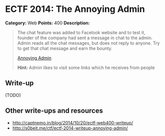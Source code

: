 # ECTF 2014: The Annoying Admin

**Category:** Web
**Points:** 400
**Description:**

> The chat feature was added to Facelook website and to test it, founder of the company had sent a message in chat to the admin. Admin reads all the chat messages, but does not reply to anyone. Try to get that chat message and earn the bounty.
>
> [Annoying Admin](http://212.71.235.214:4050/)
>
> **Hint:** Admin likes to visit some links which he receives from people

## Write-up

(TODO)

## Other write-ups and resources

* <http://captnemo.in/blog/2014/10/20/ectf-web400-writeup/>
* <http://s0beit.me/ctf/ectf-2014-writeup-annoying-admin/>

